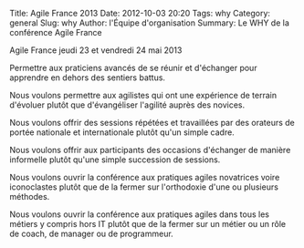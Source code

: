 Title: Agile France 2013
Date: 2012-10-03 20:20
Tags: why
Category: general
Slug: why
Author: l'Équipe d'organisation
Summary: Le WHY de la conférence Agile France

<p class="soon-med">
  Agile France <span class="color">jeudi 23</span> et <span class="color">vendredi 24 mai</span> 2013
</p>
<p class="soon-big">
  Permettre aux <span class="color">praticiens avancés</span> de se réunir et d'échanger  
  <span class="color">pour apprendre</span> en dehors des sentiers battus.
</p>
<p class="soon-small">
  Nous voulons permettre aux <span class="color">agilistes</span> qui ont une <span class="color">expérience de terrain</span> d'évoluer  
  plutôt que d'évangéliser l'agilité auprès des novices.
</p>
<p class="soon-small">
  Nous voulons offrir des <span class="color">sessions répétées et travaillées</span>  
  par des orateurs de <span class="color">portée nationale et internationale</span>  
  plutôt qu'un simple cadre.
</p>
<p class="soon-small">
  Nous voulons offrir aux participants des occasions d'<span class="color">échanger de manière informelle</span>  
  plutôt qu'une simple succession de sessions.
</p>
<p class="soon-small">
  Nous voulons ouvrir la conférence aux pratiques agiles <span class="color">novatrices voire iconoclastes</span>  
  plutôt que de la fermer sur l'orthodoxie d'une ou plusieurs méthodes.
</p>
<p class="soon-small">
  Nous voulons ouvrir la conférence aux pratiques agiles dans <span class="color">tous les métiers y compris hors IT</span>  
  plutôt que de la fermer sur un métier ou un rôle de coach, de manager ou de programmeur.
</p>
